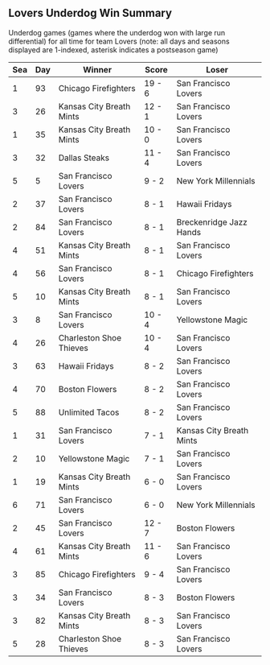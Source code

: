 ## Lovers Underdog Win Summary



Underdog games (games where the underdog won with large run differential) for all time for team Lovers (note: all days and seasons displayed are 1-indexed, asterisk indicates a postseason game)


| Sea | Day | Winner | Score | Loser | 
| ------ |------ |------ |------ |------ |
| 1 | 93 | Chicago Firefighters | 19 - 6 | San Francisco Lovers | 
| 3 | 26 | Kansas City Breath Mints | 12 - 1 | San Francisco Lovers | 
| 1 | 35 | Kansas City Breath Mints | 10 - 0 | San Francisco Lovers | 
| 3 | 32 | Dallas Steaks | 11 - 4 | San Francisco Lovers | 
| 5 | 5 | San Francisco Lovers | 9 - 2 | New York Millennials | 
| 2 | 37 | San Francisco Lovers | 8 - 1 | Hawaii Fridays | 
| 2 | 84 | San Francisco Lovers | 8 - 1 | Breckenridge Jazz Hands | 
| 4 | 51 | Kansas City Breath Mints | 8 - 1 | San Francisco Lovers | 
| 4 | 56 | San Francisco Lovers | 8 - 1 | Chicago Firefighters | 
| 5 | 10 | Kansas City Breath Mints | 8 - 1 | San Francisco Lovers | 
| 3 | 8 | San Francisco Lovers | 10 - 4 | Yellowstone Magic | 
| 4 | 26 | Charleston Shoe Thieves | 10 - 4 | San Francisco Lovers | 
| 3 | 63 | Hawaii Fridays | 8 - 2 | San Francisco Lovers | 
| 4 | 70 | Boston Flowers | 8 - 2 | San Francisco Lovers | 
| 5 | 88 | Unlimited Tacos | 8 - 2 | San Francisco Lovers | 
| 1 | 31 | San Francisco Lovers | 7 - 1 | Kansas City Breath Mints | 
| 2 | 10 | Yellowstone Magic | 7 - 1 | San Francisco Lovers | 
| 1 | 19 | Kansas City Breath Mints | 6 - 0 | San Francisco Lovers | 
| 6 | 71 | San Francisco Lovers | 6 - 0 | New York Millennials | 
| 2 | 45 | San Francisco Lovers | 12 - 7 | Boston Flowers | 
| 4 | 61 | Kansas City Breath Mints | 11 - 6 | San Francisco Lovers | 
| 3 | 85 | Chicago Firefighters | 9 - 4 | San Francisco Lovers | 
| 3 | 34 | San Francisco Lovers | 8 - 3 | Boston Flowers | 
| 3 | 82 | Kansas City Breath Mints | 8 - 3 | San Francisco Lovers | 
| 5 | 28 | Charleston Shoe Thieves | 8 - 3 | San Francisco Lovers | 


